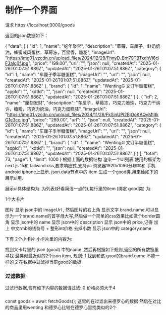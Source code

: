 # 制作一个界面

请求 https://localhost:3000/goods

返回的json数据如下：

{
    "data": [
        {
            "id": 1,
            "name": "蛇年聚宝",
            "description": "草莓，车厘子，鲜奶奶油，蜂蜜戚风蛋糕，草莓冻，百里香，糖粉",
            "imageUrl": "https://img01.yzcdn.cn/upload_files/2024/12/29/FhnyD_Bm79TBTxdhVi6clF3aIg0f.jpg",
            "price": "199.00",
            "url": "",
            "json": null,
            "createdAt": "2025-01-26T01:07:51.886Z",
            "updatedAt": "2025-01-26T01:07:51.886Z",
            "category": {
                "id": 1,
                "name": "车厘子季半糖蛋糕",
                "imageUrl": "",
                "url": "",
                "json": null,
                "createdAt": "2025-01-26T01:07:51.886Z",
                "updatedAt": "2025-01-26T01:07:51.886Z"
            },
            "brand": {
                "id": 1,
                "name": "WentingG 文汀半糖蛋糕",
                "appId": "",
                "kdtId": "",
                "json": null,
                "createdAt": "2025-01-26T01:07:51.886Z",
                "updatedAt": "2025-01-26T01:07:51.886Z"
            }
        },
        {
            "id": 2,
            "name": "厘刻发财",
            "description": "车厘子，草莓冻，巧克力脆珠，巧克力干纳许，糖粉，巧克力奶油，巧克力蛋糕胚",
            "imageUrl": "https://img01.yzcdn.cn/upload_files/2024/11/28/FkSinUPl2BjOoKAQyMtjtkG1e3co.jpg",
            "price": "289.00",
            "url": "",
            "json": null,
            "createdAt": "2025-01-26T01:07:51.886Z",
            "updatedAt": "2025-01-26T01:07:51.886Z",
            "category": {
                "id": 1,
                "name": "车厘子季半糖蛋糕",
                "imageUrl": "",
                "url": "",
                "json": null,
                "createdAt": "2025-01-26T01:07:51.886Z",
                "updatedAt": "2025-01-26T01:07:51.886Z"
            },
            "brand": {
                "id": 1,
                "name": "WentingG 文汀半糖蛋糕",
                "appId": "",
                "kdtId": "",
                "json": null,
                "createdAt": "2025-01-26T01:07:51.886Z",
                "updatedAt": "2025-01-26T01:07:51.886Z"
            }
        }
    ],
    "total": 73,
    "page": 1,
    "limit": 1000
}
根据上面的数据结构
渲染一个UI列表 使用的框架为next.js 15和 tailwind css,要求响应式,支持pc 浏览器1920x1080分辨率和 手机android iphone上显示.
json.data节点中的 item 生成一个good类,用来给如下的展示ui用.

展示ui具体结构为:
为列表(好看简洁一点的),每行里的item (绑定 good类) 为:

1个大卡片 

图片 显示 json中的 imageUrl , 然后图片的右上角 显示文字 brand.name,可以显示为一个brand.name的首字母大写,然后做一个简单的css效果比如做个border圆角 
显示 json中的 name 
显示 json中的 description
显示 json中的 price,记得 加上 中文rmb的钱符号 + 整形int价格 去掉小数
显示 json中的 category.name

下有 2个小卡片
小卡片里的内容为:

找到大卡片里的 json (good) 中的name ,然后再根据如下规则,返回的所有数据里寻找 最类似最近似的2个json item,
规则:
1 找到和该 good的brand.name 不能一样的
2 在数据中过滤掉当前good的数据




### 过滤数据

过滤行数据,含有如下内容的数据请过滤: 
0 价格必须大于4


### 
const goods = await fetchGoods(); 
这里的在过滤出来德罗心的数据 然后在对比的商品里用wenting 和德罗心比较在德罗心里找类似的2个